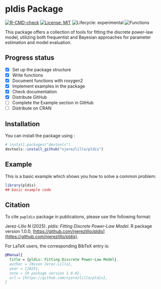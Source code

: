 
# pldis Package

<!-- badges: start -->
[![R-CMD-check](https://github.com/njerezlillo/pldis/actions/workflows/R-CMD-check.yaml/badge.svg)](https://github.com/njerezlillo/pldis/actions/workflows/R-CMD-check.yaml)
[![License: MIT](https://img.shields.io/badge/License-MIT-yellow.svg)](./LICENSE)
![Lifecycle: experimental](https://img.shields.io/badge/Lifecycle-Experimental-orange)
![Functions](https://img.shields.io/badge/Functions-6-lightblue)
<!-- badges: end -->

This package offers a collection of tools for fitting the discrete power-law model, utilizing both frequentist and Bayesian approaches for parameter estimation and model evaluation.

## Progress status

- [x] Set up the package structure  
- [x] Write functions  
- [x] Document functions with roxygen2  
- [x] Implement examples in the package
- [x] Check documentation
- [x] Distribute GitHub  
- [ ] Complete the Example section in GitHub
- [ ] Distribute on CRAN

## Installation

You can install the package using :

``` r
# install.packages("devtools")
devtools::install_github("njerezlillo/pldis")
```

## Example

This is a basic example which shows you how to solve a common problem:

``` r
library(pldis)
## basic example code
```

## Citation

To cite `pwpldis` package in publications, please use the following format:

Jerez-Lillo N (2025). *pldis: Fitting Discrete Power-Law Model*. R package version 1.0.0, [https://github.com/njerezlillo/pldis](https://github.com/njerezlillo/pldis).

For LaTeX users, the corresponding BibTeX entry is:

```bibtex
@Manual{
  title = {pldis: Fitting Discrete Power-Law Model},
  author = {Nixon Jerez-Lillo},
  year = {2025},
  note = {R package version 1.0.0},
  url = {https://github.com/njerezlillo/pldis},
}
```
